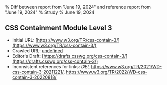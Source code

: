 % Diff between report from "June 19, 2024" and reference report from "June 19, 2024"
% Strudy
% June 19, 2024

## CSS Containment Module Level 3

- Initial URL: [https://www.w3.org/TR/css-contain-3/](https://www.w3.org/TR/css-contain-3/)
- Crawled URL: [undefined](undefined)
- Editor's Draft: [https://drafts.csswg.org/css-contain-3/](https://drafts.csswg.org/css-contain-3/)
- Inconsistent references for links: *DEL* https://www.w3.org/TR/2021/WD-css-contain-3-20211221/, https://www.w3.org/TR/2022/WD-css-contain-3-20220818/



